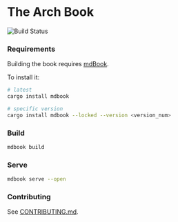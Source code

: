 # The Arch Book

![Build Status](https://github.com/arch-network/book/actions/workflows/ci.yml/badge.svg)

### Requirements

Building the book requires [mdBook].

To install it:

[mdBook]: https://github.com/rust-lang/mdBook

```bash
# latest
cargo install mdbook

# specific version
cargo install mdbook --locked --version <version_num>
```

### Build
```bash
mdbook build
```

### Serve
```bash
mdbook serve --open
```

### Contributing
See [CONTRIBUTING.md][contrib].

[contrib]: https://github.com/arch-network/book/blob/main/CONTRIBUTING.md
